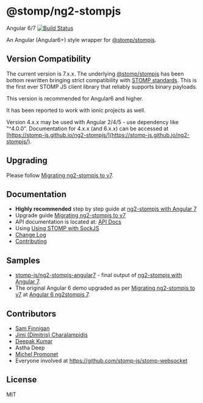 # @stomp/ng2-stompjs

Angular 6/7 [![Build Status](https://travis-ci.org/stomp-js/ng2-stompjs.svg?branch=master)](https://travis-ci.org/stomp-js/ng2-stompjs)

An Angular (Angular6+) style wrapper for [@stomp/stompjs].

## Version Compatibility

The current version is 7.x.x.
The underlying [@stomp/stompjs] has been bottom rewritten bringing strict compatibility
with [STOMP standards].
This is the first ever STOMP JS client library that reliably supports binary payloads.

This version is recommended for Angular6 and higher.

It has been reported to work with ionic projects as well.

Version 4.x.x may be used with Angular 2/4/5 - use dependency like "^4.0.0".
Documentation for 4.x.x (and 6.x.x) can be accessed at 
[https://stomp-js.github.io/ng2-stompjs/](https://stomp-js.github.io/ng2-stompjs/).

## Upgrading

Please follow [Migrating ng2-stompjs to v7].

## Documentation

- **Highly recommended** step by step guide at [ng2-stompjs with Angular 7]
- Upgrade guide [Migrating ng2-stompjs to v7]
- API documentation is located at: [API Docs]
- Using [Using STOMP with SockJS]
- [Change Log](Changelog.md)
- [Contributing](Contributing.md)

## Samples

- [stomp-js/ng2-stompjs-angular7] - final output of [ng2-stompjs with Angular 7].
- The original Angular 6 demo upgraded as per [Migrating ng2-stompjs to v7]
  at [Angular 6 ng2stompjs 7].

## Contributors

- [Sam Finnigan](https://github.com/sjmf)
- [Jimi (Dimitris) Charalampidis](https://github.com/JimiC)
- [Deepak Kumar](https://github.com/kum-deepak)
- Astha Deep
- [Michel Promonet](https://github.com/mpromonet)
- Everyone involved at https://github.com/stomp-js/stomp-websocket

## License

MIT

[@stomp/stompjs]: https://github.com/stomp-js/stompjs
[STOMP standards]: https://stomp.github.io/stomp-specification-1.2.html
[API Docs]: https://stomp-js.github.io/api-docs/latest/
[ng2-stompjs with Angular 7]: https://stomp-js.github.io/guide/ng2-stompjs/2018/11/04/ng2-stomp-with-angular7.html
[Migrating ng2-stompjs to v7]: https://stomp-js.github.io/guide/ng2-stompjs/2018/11/05/migrate-ng2-stompjs-v7.html
[Using STOMP with SockJS]: https://stomp-js.github.io/guide/stompjs/rx-stomp/ng2-stompjs/2018/09/10/using-stomp-with-sockjs.html
[stomp-js/ng2-stompjs-angular7]: https://github.com/stomp-js/ng2-stompjs-angular7
[Angular 6 ng2stompjs 7]: https://github.com/stomp-js/ng6-stompjs-demo/tree/ng2-stompjs-v7
